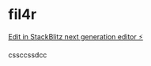 # fil4r

[Edit in StackBlitz next generation editor ⚡️](https://stackblitz.com/~/github.com/hardrockhodl/fil4r)




cssccssdcc